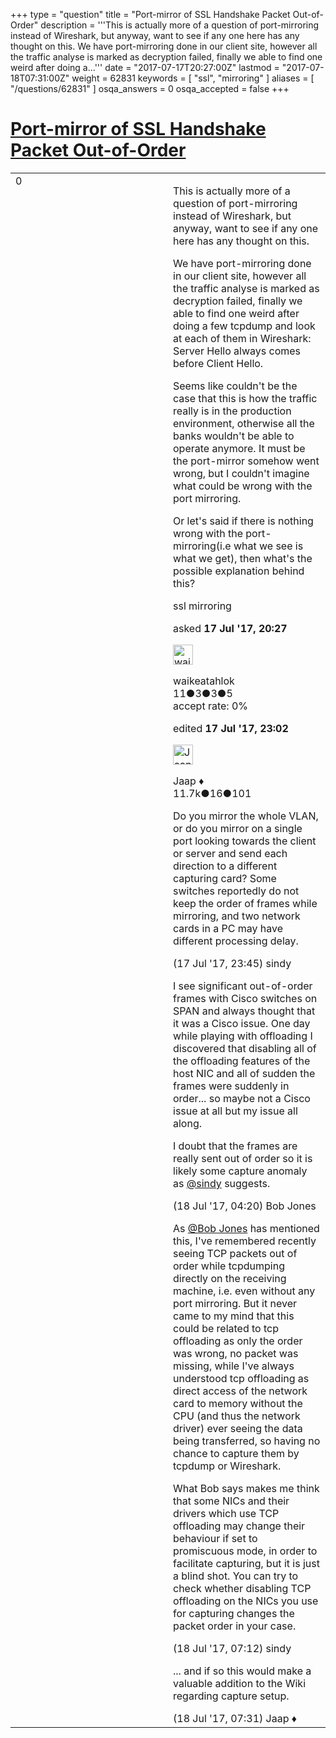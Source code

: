+++
type = "question"
title = "Port-mirror of SSL Handshake Packet Out-of-Order"
description = '''This is actually more of a question of port-mirroring instead of Wireshark, but anyway, want to see if any one here has any thought on this. We have port-mirroring done in our client site, however all the traffic analyse is marked as decryption failed, finally we able to find one weird after doing a...'''
date = "2017-07-17T20:27:00Z"
lastmod = "2017-07-18T07:31:00Z"
weight = 62831
keywords = [ "ssl", "mirroring" ]
aliases = [ "/questions/62831" ]
osqa_answers = 0
osqa_accepted = false
+++

<div class="headNormal">

# [Port-mirror of SSL Handshake Packet Out-of-Order](/questions/62831/port-mirror-of-ssl-handshake-packet-out-of-order)

</div>

<div id="main-body">

<div id="askform">

<table id="question-table" style="width:100%;"><colgroup><col style="width: 50%" /><col style="width: 50%" /></colgroup><tbody><tr class="odd"><td style="width: 30px; vertical-align: top"><div class="vote-buttons"><span id="post-62831-upvote" class="ajax-command post-vote up" rel="nofollow" title="I like this post (click again to cancel)"> </span><div id="post-62831-score" class="post-score" title="current number of votes">0</div><span id="post-62831-downvote" class="ajax-command post-vote down" rel="nofollow" title="I dont like this post (click again to cancel)"> </span> <span id="favorite-mark" class="ajax-command favorite-mark" rel="nofollow" title="mark/unmark this question as favorite (click again to cancel)"> </span><div id="favorite-count" class="favorite-count"></div></div></td><td><div id="item-right"><div class="question-body"><p>This is actually more of a question of port-mirroring instead of Wireshark, but anyway, want to see if any one here has any thought on this.</p><p>We have port-mirroring done in our client site, however all the traffic analyse is marked as decryption failed, finally we able to find one weird after doing a few tcpdump and look at each of them in Wireshark: Server Hello always comes before Client Hello.</p><p>Seems like couldn't be the case that this is how the traffic really is in the production environment, otherwise all the banks wouldn't be able to operate anymore. It must be the port-mirror somehow went wrong, but I couldn't imagine what could be wrong with the port mirroring.</p><p>Or let's said if there is nothing wrong with the port-mirroring(i.e what we see is what we get), then what's the possible explanation behind this?</p></div><div id="question-tags" class="tags-container tags"><span class="post-tag tag-link-ssl" rel="tag" title="see questions tagged &#39;ssl&#39;">ssl</span> <span class="post-tag tag-link-mirroring" rel="tag" title="see questions tagged &#39;mirroring&#39;">mirroring</span></div><div id="question-controls" class="post-controls"></div><div class="post-update-info-container"><div class="post-update-info post-update-info-user"><p>asked <strong>17 Jul '17, 20:27</strong></p><img src="https://secure.gravatar.com/avatar/c1e2e51b48939f05f0d29e40b64909ad?s=32&amp;d=identicon&amp;r=g" class="gravatar" width="32" height="32" alt="waikeatahlok&#39;s gravatar image" /><p><span>waikeatahlok</span><br />
<span class="score" title="11 reputation points">11</span><span title="3 badges"><span class="badge1">●</span><span class="badgecount">3</span></span><span title="3 badges"><span class="silver">●</span><span class="badgecount">3</span></span><span title="5 badges"><span class="bronze">●</span><span class="badgecount">5</span></span><br />
<span class="accept_rate" title="Rate of the user&#39;s accepted answers">accept rate:</span> <span title="waikeatahlok has no accepted answers">0%</span></p></div><div class="post-update-info post-update-info-edited"><p><span> edited <strong>17 Jul '17, 23:02</strong> </span></p><img src="https://secure.gravatar.com/avatar/2337f0406681e5c72ea0e6f1f0d6c0b0?s=32&amp;d=identicon&amp;r=g" class="gravatar" width="32" height="32" alt="Jaap&#39;s gravatar image" /><p><span>Jaap ♦</span><br />
<span class="score" title="11680 reputation points"><span>11.7k</span></span><span title="16 badges"><span class="silver">●</span><span class="badgecount">16</span></span><span title="101 badges"><span class="bronze">●</span><span class="badgecount">101</span></span></p></div></div><div id="comments-container-62831" class="comments-container"><span id="62833"></span><div id="comment-62833" class="comment"><div id="post-62833-score" class="comment-score"></div><div class="comment-text"><p>Do you mirror the whole VLAN, or do you mirror on a single port looking towards the client or server and send each direction to a different capturing card? Some switches reportedly do not keep the order of frames while mirroring, and two network cards in a PC may have different processing delay.</p></div><div id="comment-62833-info" class="comment-info"><span class="comment-age">(17 Jul '17, 23:45)</span> <span class="comment-user userinfo">sindy</span></div></div><span id="62836"></span><div id="comment-62836" class="comment"><div id="post-62836-score" class="comment-score"></div><div class="comment-text"><p>I see significant out-of-order frames with Cisco switches on SPAN and always thought that it was a Cisco issue. One day while playing with offloading I discovered that disabling all of the offloading features of the host NIC and all of sudden the frames were suddenly in order... so maybe not a Cisco issue at all but my issue all along.</p><p>I doubt that the frames are really sent out of order so it is likely some capture anomaly as <a href="https://ask.wireshark.org/users/19586/sindy">@sindy</a> suggests.</p></div><div id="comment-62836-info" class="comment-info"><span class="comment-age">(18 Jul '17, 04:20)</span> <span class="comment-user userinfo">Bob Jones</span></div></div><span id="62839"></span><div id="comment-62839" class="comment"><div id="post-62839-score" class="comment-score"></div><div class="comment-text"><p>As <a href="https://ask.wireshark.org/users/112/bob-jones">@Bob Jones</a> has mentioned this, I've remembered recently seeing TCP packets out of order while tcpdumping directly on the receiving machine, i.e. even without any port mirroring. But it never came to my mind that this could be related to tcp offloading as only the order was wrong, no packet was missing, while I've always understood tcp offloading as direct access of the network card to memory without the CPU (and thus the network driver) ever seeing the data being transferred, so having no chance to capture them by tcpdump or Wireshark.</p><p>What Bob says makes me think that some NICs and their drivers which use TCP offloading may change their behaviour if set to promiscuous mode, in order to facilitate capturing, but it is just a blind shot. You can try to check whether disabling TCP offloading on the NICs you use for capturing changes the packet order in your case.</p></div><div id="comment-62839-info" class="comment-info"><span class="comment-age">(18 Jul '17, 07:12)</span> <span class="comment-user userinfo">sindy</span></div></div><span id="62840"></span><div id="comment-62840" class="comment"><div id="post-62840-score" class="comment-score"></div><div class="comment-text"><p>... and if so this would make a valuable addition to the Wiki regarding capture setup.</p></div><div id="comment-62840-info" class="comment-info"><span class="comment-age">(18 Jul '17, 07:31)</span> <span class="comment-user userinfo">Jaap ♦</span></div></div></div><div id="comment-tools-62831" class="comment-tools"></div><div class="clear"></div><div id="comment-62831-form-container" class="comment-form-container"></div><div class="clear"></div></div></td></tr></tbody></table>

</div>

</div>

